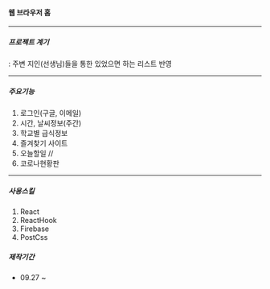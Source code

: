 #### 웹 브라우저 홈

---

##### 프로젝트 계기
: 주변 지인(선생님)들을 통한 있었으면 하는 리스트 반영

---

##### 주요기능

1. 로그인(구글, 이메일)
2. 시간, 날씨정보(주간)
3. 학교별 급식정보
4. 즐겨찾기 사이트
5. 오늘할일
   //
6. 코로나현황판

---

##### 사용스킬

1. React
2. ReactHook
3. Firebase
4. PostCss

##### 제작기간

- 09.27 ~
